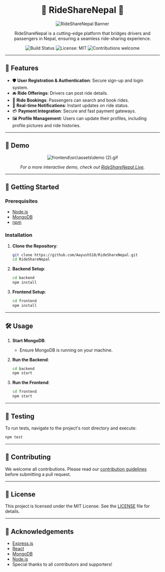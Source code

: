 

<div align="center">

# 🚗 RideShareNepal 🚗

![RideShareNepal Banner](path-to-your-banner-image.png)

RideShareNepal is a cutting-edge platform that bridges drivers and passengers in Nepal, ensuring a seamless ride-sharing experience.

![Build Status](https://img.shields.io/badge/build-passing-brightgreen?style=for-the-badge&logo=appveyor) ![License: MIT](https://img.shields.io/badge/License-MIT-blue.svg?style=for-the-badge) ![Contributions welcome](https://img.shields.io/badge/contributions-welcome-orange.svg?style=for-the-badge)

</div>

---

## 🌟 Features

- 🛡 **User Registration & Authentication**: Secure sign-up and login system.
- 🚘 **Ride Offerings**: Drivers can post ride details.
- 📅 **Ride Bookings**: Passengers can search and book rides.
- 🔔 **Real-time Notifications**: Instant updates on ride status.
- 💳 **Payment Integration**: Secure and fast payment gateways.
- 🖼 **Profile Management**: Users can update their profiles, including profile pictures and ride histories.

---

## 🎥 Demo

<div align="center">

![frontend\src\assets\demo (2).gif]()

_For a more interactive demo, check out [RideShareNepal Live](your-live-site-link)._

</div>

---

## 🚀 Getting Started

### Prerequisites

- [Node.js](https://nodejs.org/)
- [MongoDB](https://www.mongodb.com/try/download/community)
- [npm](https://www.npmjs.com/)

### Installation

1. **Clone the Repository**:
   ```bash
   git clone https://github.com/Aayush518/RideShareNepal.git
   cd RideShareNepal
   ```

2. **Backend Setup**:
   ```bash
   cd backend
   npm install
   ```

3. **Frontend Setup**:
   ```bash
   cd frontend
   npm install
   ```

---

## 🛠 Usage

1. **Start MongoDB**:
   - Ensure MongoDB is running on your machine.

2. **Run the Backend**:
   ```bash
   cd backend
   npm start
   ```

3. **Run the Frontend**:
   ```bash
   cd frontend
   npm start
   ```

---

## 🧪 Testing

To run tests, navigate to the project's root directory and execute:

```bash
npm test
```

---

## 🤝 Contributing

We welcome all contributions. Please read our [contribution guidelines](CONTRIBUTING.md) before submitting a pull request.

---

## 📜 License

This project is licensed under the MIT License. See the [LICENSE](LICENSE) file for details.

---

## 🙏 Acknowledgements

- [Express.js](https://expressjs.com/)
- [React](https://reactjs.org/)
- [MongoDB](https://www.mongodb.com/)
- [Node.js](https://nodejs.org/)
- Special thanks to all contributors and supporters!

